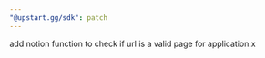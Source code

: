 ```yaml
---
"@upstart.gg/sdk": patch
---
```


add notion function to check if url is a valid page for application:x
